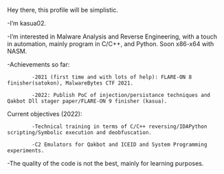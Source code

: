 Hey there, this profile will be simplistic.

-I’m kasua02.

-I’m interested in Malware Analysis and Reverse Engineering, with a touch in automation, mainly program in C/C++, and Python. Soon x86-x64 with NASM.

-Achievements so far:

            -2021 (first time and with lots of help): FLARE-ON 8 finisher(satokon), MalwareBytes CTF 2021.
            
            -2022: Publish PoC of injection/persistance techniques and Qakbot Dll stager paper/FLARE-ON 9 finisher (kasua).

Current objectives (2022):
      
            -Technical training in terms of C/C++ reversing/IDAPython scripting/Symbolic execution and deobfuscation.
      
            -C2 Emulators for Qakbot and ICEID and System Programming experiments.
      
            
-The quality of the code is not the best, mainly for learning purposes.
<!---
NtQuerySystemInformation/NtQuerySystemInformation is a ✨ special ✨ repository because its `README.md` (this file) appears on your GitHub profile.
You can click the Preview link to take a look at your changes.
--->
